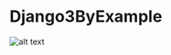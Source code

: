 # Django3ByExample
![alt text](https://github.com/mohammadhprp/Django3ByExample/blob/master/screenshot/book-cover?raw=true)
